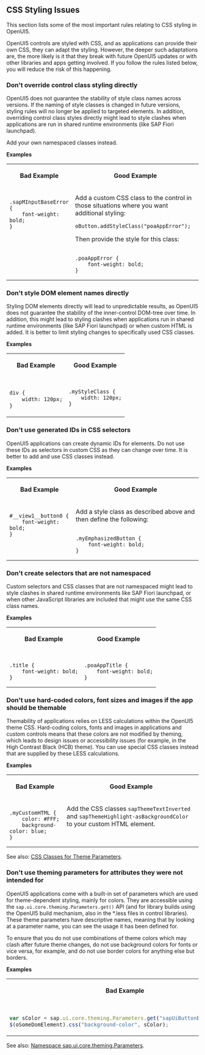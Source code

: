 <!-- loio9d87f925dfbb4e99b9e2963693aa00ef -->

## CSS Styling Issues

This section lists some of the most important rules relating to CSS styling in OpenUI5.

OpenUI5 controls are styled with CSS, and as applications can provide their own CSS, they can adapt the styling. However, the deeper such adaptations are, the more likely is it that they break with future OpenUI5 updates or with other libraries and apps getting involved. If you follow the rules listed below, you will reduce the risk of this happening.



<a name="loio9d87f925dfbb4e99b9e2963693aa00ef__1"/>

### Don't override control class styling directly

OpenUI5 does not guarantee the stability of style class names across versions. If the naming of style classes is changed in future versions, styling rules will no longer be applied to targeted elements. In addition, overriding control class styles directly might lead to style clashes when applications are run in shared runtime environments \(like SAP Fiori launchpad\).

Add your own namespaced classes instead.

**Examples**


<table>
<tr>
<th valign="top">

Bad Example

</th>
<th valign="top">

Good Example

</th>
</tr>
<tr>
<td valign="top">

```

.sapMInputBaseError {
	font-weight: bold;
}
```



</td>
<td valign="top">

Add a custom CSS class to the control in those situations where you want additional styling:

`oButton.addStyleClass("poaAppError");`

Then provide the style for this class:

```

.poaAppError {
	font-weight: bold;
}

```



</td>
</tr>
</table>



<a name="loio9d87f925dfbb4e99b9e2963693aa00ef__2"/>

### Don't style DOM element names directly

Styling DOM elements directly will lead to unpredictable results, as OpenUI5 does not guarantee the stability of the inner-control DOM-tree over time. In addition, this might lead to styling clashes when applications run in shared runtime environments \(like SAP Fiori launchpad\) or when custom HTML is added. It is better to limit styling changes to specifically used CSS classes.

**Examples**


<table>
<tr>
<th valign="top">

Bad Example

</th>
<th valign="top">

Good Example

</th>
</tr>
<tr>
<td valign="top">

```html

div {
	width: 120px;
}
```



</td>
<td valign="top">

```

.myStyleClass {
	width: 120px;
}
```



</td>
</tr>
</table>



<a name="loio9d87f925dfbb4e99b9e2963693aa00ef__3"/>

### Don't use generated IDs in CSS selectors

OpenUI5 applications can create dynamic IDs for elements. Do not use these IDs as selectors in custom CSS as they can change over time. It is better to add and use CSS classes instead.

**Examples**


<table>
<tr>
<th valign="top">

Bad Example

</th>
<th valign="top">

Good Example

</th>
</tr>
<tr>
<td valign="top">

```

#__view1__button0 {
	font-weight: bold;
}
```



</td>
<td valign="top">

Add a style class as described above and then define the following:

```

.myEmphasizedButton {
	font-weight: bold;
}
```



</td>
</tr>
</table>



<a name="loio9d87f925dfbb4e99b9e2963693aa00ef__4"/>

### Don't create selectors that are not namespaced

Custom selectors and CSS classes that are not namespaced might lead to style clashes in shared runtime environments like SAP Fiori launchpad, or when other JavaScript libraries are included that might use the same CSS class names.

**Examples**


<table>
<tr>
<th valign="top">

Bad Example

</th>
<th valign="top">

Good Example

</th>
</tr>
<tr>
<td valign="top">

```

.title {
	font-weight: bold;
}
```



</td>
<td valign="top">

```

.poaAppTitle {
	font-weight: bold;
}
```



</td>
</tr>
</table>



<a name="loio9d87f925dfbb4e99b9e2963693aa00ef__5"/>

### Don't use hard-coded colors, font sizes and images if the app should be themable

Themability of applications relies on LESS calculations within the OpenUI5 theme CSS. Hard-coding colors, fonts and images in applications and custom controls means that these colors are not modified by theming, which leads to design issues or accessibility issues \(for example, in the High Contrast Black \(HCB\) theme\). You can use special CSS classes instead that are supplied by these LESS calculations.

**Examples**


<table>
<tr>
<th valign="top">

Bad Example

</th>
<th valign="top">

Good Example

</th>
</tr>
<tr>
<td valign="top">

```

.myCustomHTML {
	color: #FFF;
	background-color: blue;
}
```



</td>
<td valign="top">

Add the CSS classes `sapThemeTextInverted` and `sapThemeHighlight-asBackgroundColor` to your custom HTML element.

</td>
</tr>
</table>

See also: [CSS Classes for Theme Parameters](../04_Essentials/css-classes-for-theme-parameters-ea08f53.md).



<a name="loio9d87f925dfbb4e99b9e2963693aa00ef__6"/>

### Don't use theming parameters for attributes they were not intended for

OpenUI5 applications come with a built-in set of parameters which are used for theme-dependent styling, mainly for colors. They are accessible using the `sap.ui.core.theming.Parameters.get()` API \(and for library builds using the OpenUI5 build mechanism, also in the \*.less files in control libraries\). These theme parameters have descriptive names, meaning that by looking at a parameter name, you can see the usage it has been defined for.

To ensure that you do not use combinations of theme colors which may clash after future theme changes, do not use background colors for fonts or vice versa, for example, and do not use border colors for anything else but borders.

**Examples**


<table>
<tr>
<th valign="top">

Bad Example

</th>
<th valign="top">

Good Example

</th>
</tr>
<tr>
<td valign="top">

```js

var sColor = sap.ui.core.theming.Parameters.get("sapUiButtonBorderColor");
$(oSomeDomElement).css("background-color", sColor);
```



</td>
<td valign="top">

```js

var sColor = sap.ui.core.theming.Parameters.get("sapUiButtonBorderColor");
$(oSomeDomElement).css("border-color", sColor);
```



</td>
</tr>
</table>

See also: [Namespace sap.ui.core.theming.Parameters](https://ui5.sap.com/#/api/sap.ui.core.theming.Parameters).

